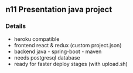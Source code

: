 ## n11 Presentation java project


### Details
 - heroku compatible
 - frontend react & redux (custom project.json)
 - backend java - spring-boot - maven
 - needs postgresql database
 - ready for faster deploy stages (with upload.sh)
